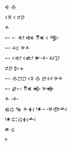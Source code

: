 <div class='block'>
<div class='line'>𒄴 𒊮</div>
<div class='line'>𒌋𒐊 𒌋 𒄑𒆪</div>
<div class='line'>𒅆</div>
<div class='line'>𒁁 𒀸 𒊕 𒂔 𒐖𒌍 𒌋 𒄊</div>
<div class='line'>𒁁 𒈧 𒃻𒅆</div>
<div class='line'>𒁁 𒌋𒊕 𒌋𒅗 𒊓𒋾 𒄷𒋛</div>
<div class='line'>𒄑𒆪 𒆕𒉡</div>
<div class='line'>𒁁 𒊮𒆸𒆸 𒌋𒐉 𒊮 𒇻𒀴 𒃻𒅆</div>
<div class='line'>𒁁 𒋗𒁁 𒐖𒌍 𒄈 𒃻𒄉</div>
<div class='line'>𒅆 𒋾</div>
<div class='line'>𒌗𒌓 𒆚 𒅆𒈬 𒁹𒀭𒀸𒋩𒂦𒋀</div>
<div class='line'>𒁹𒀭𒀫𒌓𒈬𒋀</div>
<div class='line'>𒌑 𒌒</div>
<div class='line'>𒈨</div>
</div>